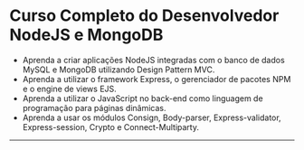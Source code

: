Curso Completo do Desenvolvedor NodeJS e MongoDB
===============================================

- Aprenda a criar aplicações NodeJS integradas com o banco de dados MySQL e MongoDB utilizando Design Pattern MVC.
- Aprenda a utilizar o framework Express, o gerenciador de pacotes NPM e o engine de views EJS.
- Aprenda a utilizar o JavaScript no back-end como linguagem de programação para páginas dinâmicas.
- Aprenda a usar os módulos Consign, Body-parser, Express-validator, Express-session, Crypto e Connect-Multiparty.

--------------------
